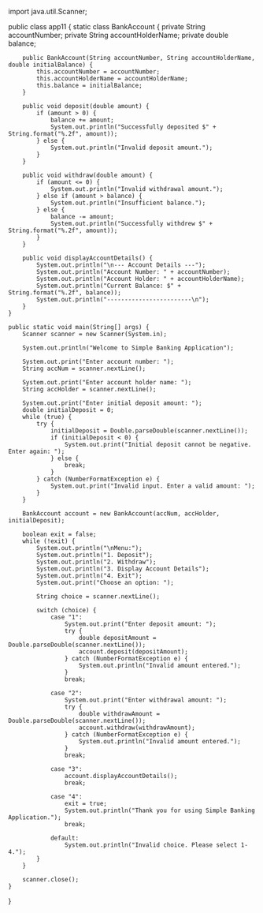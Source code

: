 import java.util.Scanner;

public class app11 {
    static class BankAccount {
        private String accountNumber;
        private String accountHolderName;
        private double balance;

        public BankAccount(String accountNumber, String accountHolderName, double initialBalance) {
            this.accountNumber = accountNumber;
            this.accountHolderName = accountHolderName;
            this.balance = initialBalance;
        }

        public void deposit(double amount) {
            if (amount > 0) {
                balance += amount;
                System.out.println("Successfully deposited $" + String.format("%.2f", amount));
            } else {
                System.out.println("Invalid deposit amount.");
            }
        }

        public void withdraw(double amount) {
            if (amount <= 0) {
                System.out.println("Invalid withdrawal amount.");
            } else if (amount > balance) {
                System.out.println("Insufficient balance.");
            } else {
                balance -= amount;
                System.out.println("Successfully withdrew $" + String.format("%.2f", amount));
            }
        }

        public void displayAccountDetails() {
            System.out.println("\n--- Account Details ---");
            System.out.println("Account Number: " + accountNumber);
            System.out.println("Account Holder: " + accountHolderName);
            System.out.println("Current Balance: $" + String.format("%.2f", balance));
            System.out.println("------------------------\n");
        }
    }

    public static void main(String[] args) {
        Scanner scanner = new Scanner(System.in);

        System.out.println("Welcome to Simple Banking Application");

        System.out.print("Enter account number: ");
        String accNum = scanner.nextLine();

        System.out.print("Enter account holder name: ");
        String accHolder = scanner.nextLine();

        System.out.print("Enter initial deposit amount: ");
        double initialDeposit = 0;
        while (true) {
            try {
                initialDeposit = Double.parseDouble(scanner.nextLine());
                if (initialDeposit < 0) {
                    System.out.print("Initial deposit cannot be negative. Enter again: ");
                } else {
                    break;
                }
            } catch (NumberFormatException e) {
                System.out.print("Invalid input. Enter a valid amount: ");
            }
        }

        BankAccount account = new BankAccount(accNum, accHolder, initialDeposit);

        boolean exit = false;
        while (!exit) {
            System.out.println("\nMenu:");
            System.out.println("1. Deposit");
            System.out.println("2. Withdraw");
            System.out.println("3. Display Account Details");
            System.out.println("4. Exit");
            System.out.print("Choose an option: ");

            String choice = scanner.nextLine();

            switch (choice) {
                case "1":
                    System.out.print("Enter deposit amount: ");
                    try {
                        double depositAmount = Double.parseDouble(scanner.nextLine());
                        account.deposit(depositAmount);
                    } catch (NumberFormatException e) {
                        System.out.println("Invalid amount entered.");
                    }
                    break;

                case "2":
                    System.out.print("Enter withdrawal amount: ");
                    try {
                        double withdrawAmount = Double.parseDouble(scanner.nextLine());
                        account.withdraw(withdrawAmount);
                    } catch (NumberFormatException e) {
                        System.out.println("Invalid amount entered.");
                    }
                    break;

                case "3":
                    account.displayAccountDetails();
                    break;

                case "4":
                    exit = true;
                    System.out.println("Thank you for using Simple Banking Application.");
                    break;

                default:
                    System.out.println("Invalid choice. Please select 1-4.");
            }
        }

        scanner.close();
    }
}

